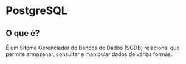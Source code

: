 # PostgreSQL

## O que é?

É um Sitema Gerenciador de Bancos de Dados (SGDB) relacional que permite armazenar, consultar e manipular dados de várias formas.

